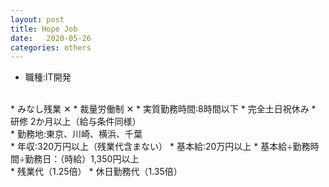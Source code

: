 ```yaml
---
layout: post
title: Hope Job
date:   2020-05-26
categories: others
---
```



* 職種:IT開発
<br>
* みなし残業 ✕
* 裁量労働制 ✕
* 実質勤務時間:8時間以下
* 完全土日祝休み
* 研修 2か月以上（給与条件同様）
<br>
* 勤務地:東京、川崎、横浜、千葉
<br>
* 年収:320万円以上（残業代含まない）
* 基本給:20万円以上
* 基本給÷勤務時間÷勤務日：（時給）1,350円以上
<br>
* 残業代（1.25倍）
* 休日勤務代（1.35倍）
